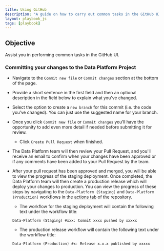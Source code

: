 ```yaml
---
title: Using GitHub
description: "A guide on how to carry out common tasks in the GitHub UI"
layout: playbook_js
tags: [playbook]
---
```


## Objective

Assist you in performing common tasks in the GitHub UI.

### Committing your changes to the Data Platform Project

- Navigate to the `Commit new file` or `Commit changes` section at the bottom of the page.
- Provide a short sentence in the first field and then an optional description in the field below to explain what you've changed.
- Select the option to create a `new branch` for this commit (i.e. the code you've changed).
  You can just use the suggested name for your branch.
- Once you click `Commit new file` or `Commit changes` you'll have the opportunity to add even more detail if needed before submitting it for review.
  - Click `Create Pull Request` when finished.
- The Data Platform team will then review your Pull Request, and you'll receive an email to confirm when your changes have been approved or if any comments have been added to your Pull Request by the team.
- After your pull request has been approved and merged, you will be able to view the progress of the staging deployment.
  Once completed, the Data Platform team will then create a production release which will deploy your changes to production.
  You can view the progress of these steps by navigating to the `Data-Platform (Staging)` and `Data-Platform (Production)` workflows in the [actions tab][actions-tab] of the repository.

  - The workflow for the staging deployment will contain the following text under the workflow title:

  ```
  Data-Platform (Staging) #xxx: Commit xxxx pushed by xxxxx
  ```

  - The production release workflow will contain the following text under the workflow title:

  ```
  Data-Platform (Production) #x: Release x.x.x published by xxxxx
  ```

[actions-tab]: https://github.com/LBHackney-IT/Data-Platform/actions
